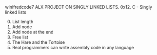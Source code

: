 winifredcode7 ALX PROJECT ON SINGLY LINKED LISTS.
0x12. C - Singly linked lists


00. List length
01.  Add node
02. Add node at the end
03. Free list
100. The Hare and the Tortoise
101. Real programmers can write assembly code in any language

